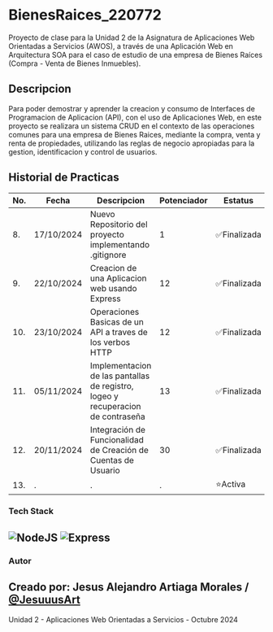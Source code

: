 # BienesRaices_220772
Proyecto de clase para la Unidad 2 de la Asignatura de Aplicaciones Web Orientadas a Servicios (AWOS), a través de una Aplicación Web en Arquitectura SOA para el caso de estudio de una empresa de Bienes Raíces (Compra - Venta de Bienes Inmuebles).

## Descripcion
Para poder demostrar y aprender la creacion y consumo de Interfaces de Programacion de Aplicacion (API), con el uso de Aplicaciones Web, en este proyecto se realizara un sistema CRUD en el contexto de las operaciones comunes para una empresa de Bienes Raices, mediante la compra, venta y renta de propiedades, utilizando las reglas de negocio apropiadas para la gestion, identificacion y control de usuarios.

## Historial de Practicas

|No.|Fecha|Descripcion|Potenciador|Estatus|
|--|--|--|--|--|
|8.|17/10/2024|Nuevo Repositorio del proyecto implementando .gitignore|1|✅Finalizada|
|9.|22/10/2024|Creacion de una Aplicacion web usando Express|12|✅Finalizada|
|10.|23/10/2024|Operaciones Basicas de un API a traves de los verbos HTTP|12|✅Finalizada|
|11.|05/11/2024|Implementacion de las pantallas de registro, logeo y recuperacion de contraseña|13|✅Finalizada|
|12.|20/11/2024|Integración de Funcionalidad de Creación de Cuentas de Usuario|30|✅Finalizada|
|13.|.|.|.|⭐Activa|


### Tech Stack
![NodeJS](https://img.shields.io/badge/Node.js-43853D?style=for-the-badge&logo=node.js&logoColor=white) 
![Express](https://img.shields.io/badge/Express.js-404D59?style=for-the-badge)
---

### Autor
Creado por: **Jesus Alejandro Artiaga Morales** / [@JesuuusArt](https://github.com/JesuuusArt)
---
Unidad 2 - Aplicaciones Web Orientadas a Servicios - Octubre 2024